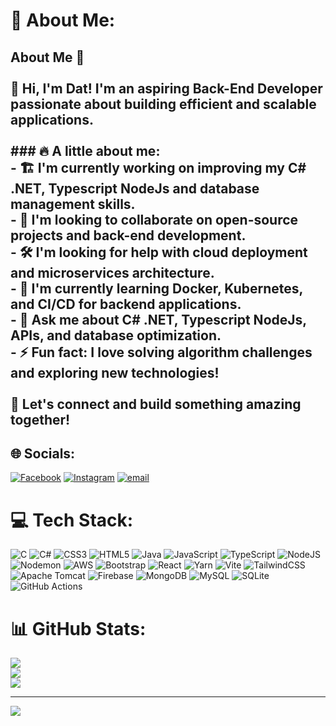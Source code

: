 # 💫 About Me:

## About Me 👋<br><br>👋 Hi, I'm **Dat**! I'm an aspiring **Back-End Developer** passionate about building efficient and scalable applications. <br><br>### 🔥 A little about me:<br>- 🏗️ I'm currently working on improving my **C# .NET, Typescript NodeJs and database management** skills.<br>- 🤝 I'm looking to collaborate on **open-source projects and back-end development**.<br>- 🛠️ I'm looking for help with **cloud deployment and microservices architecture**.<br>- 🌱 I'm currently learning **Docker, Kubernetes, and CI/CD for backend applications**.<br>- 💬 Ask me about **C# .NET, Typescript NodeJs, APIs, and database optimization**.<br>- ⚡ Fun fact: I love **solving algorithm challenges and exploring new technologies**!<br><br>🚀 Let's connect and build something amazing together!<br>

## 🌐 Socials:

[![Facebook](https://img.shields.io/badge/Facebook-%231877F2.svg?logo=Facebook&logoColor=white)](https://facebook.com/dat.trang.02) [![Instagram](https://img.shields.io/badge/Instagram-%23E4405F.svg?logo=Instagram&logoColor=white)](https://instagram.com/dattrang__) [![email](https://img.shields.io/badge/Email-D14836?logo=gmail&logoColor=white)](mailto:dtq0512@gmail.com)

# 💻 Tech Stack:

![C](https://img.shields.io/badge/c-%2300599C.svg?style=for-the-badge&logo=c&logoColor=white) ![C#](https://img.shields.io/badge/c%23-%23239120.svg?style=for-the-badge&logo=csharp&logoColor=white) ![CSS3](https://img.shields.io/badge/css3-%231572B6.svg?style=for-the-badge&logo=css3&logoColor=white) ![HTML5](https://img.shields.io/badge/html5-%23E34F26.svg?style=for-the-badge&logo=html5&logoColor=white) ![Java](https://img.shields.io/badge/java-%23ED8B00.svg?style=for-the-badge&logo=openjdk&logoColor=white) ![JavaScript](https://img.shields.io/badge/javascript-%23323330.svg?style=for-the-badge&logo=javascript&logoColor=%23F7DF1E) ![TypeScript](https://img.shields.io/badge/typescript-%23007ACC.svg?style=for-the-badge&logo=typescript&logoColor=white) ![NodeJS](https://img.shields.io/badge/node.js-6DA55F?style=for-the-badge&logo=node.js&logoColor=white) ![Nodemon](https://img.shields.io/badge/NODEMON-%23323330.svg?style=for-the-badge&logo=nodemon&logoColor=%BBDEAD) ![AWS](https://img.shields.io/badge/AWS-%23FF9900.svg?style=for-the-badge&logo=amazon-aws&logoColor=white) ![Bootstrap](https://img.shields.io/badge/bootstrap-%238511FA.svg?style=for-the-badge&logo=bootstrap&logoColor=white) ![React](https://img.shields.io/badge/react-%2320232a.svg?style=for-the-badge&logo=react&logoColor=%2361DAFB) ![Yarn](https://img.shields.io/badge/yarn-%232C8EBB.svg?style=for-the-badge&logo=yarn&logoColor=white) ![Vite](https://img.shields.io/badge/vite-%23646CFF.svg?style=for-the-badge&logo=vite&logoColor=white) ![TailwindCSS](https://img.shields.io/badge/tailwindcss-%2338B2AC.svg?style=for-the-badge&logo=tailwind-css&logoColor=white) ![Apache Tomcat](https://img.shields.io/badge/apache%20tomcat-%23F8DC75.svg?style=for-the-badge&logo=apache-tomcat&logoColor=black) ![Firebase](https://img.shields.io/badge/firebase-a08021?style=for-the-badge&logo=firebase&logoColor=ffcd34) ![MongoDB](https://img.shields.io/badge/MongoDB-%234ea94b.svg?style=for-the-badge&logo=mongodb&logoColor=white) ![MySQL](https://img.shields.io/badge/mysql-4479A1.svg?style=for-the-badge&logo=mysql&logoColor=white) ![SQLite](https://img.shields.io/badge/sqlite-%2307405e.svg?style=for-the-badge&logo=sqlite&logoColor=white) ![GitHub Actions](https://img.shields.io/badge/github%20actions-%232671E5.svg?style=for-the-badge&logo=githubactions&logoColor=white)

# 📊 GitHub Stats:

![](https://github-readme-stats.vercel.app/api?username=dattq2002&theme=default_repocard&hide_border=false&include_all_commits=true&count_private=true)<br/>
![](https://github-readme-streak-stats.herokuapp.com/?user=dattq2002&theme=default_repocard&hide_border=false)<br/>
![](https://github-readme-stats.vercel.app/api/top-langs/?username=dattq2002&theme=default_repocard&hide_border=false&include_all_commits=true&count_private=true&layout=compact)

---

[![](https://visitcount.itsvg.in/api?id=dattq2002&icon=0&color=0)](https://visitcount.itsvg.in)

<!-- Proudly created with GPRM ( https://gprm.itsvg.in ) -->
